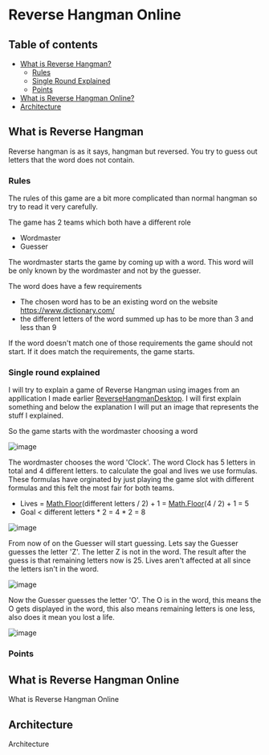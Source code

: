 # Reverse Hangman Online

## Table of contents
   - [What is Reverse Hangman?](#what-is-reverse-hangman) <!-- probleem opstelling -->
     - [Rules](#rules)
     - [Single Round Explained](#single-round-explained)
     - [Points](#points)
   - [What is Reverse Hangman Online?](#what-is-reverse-hangman-online)
   - [Architecture](#architecture)

## What is Reverse Hangman
Reverse hangman is as it says, hangman but reversed. You try to guess out letters that the word does not contain. 

### Rules
The rules of this game are a bit more complicated than normal hangman so try to read it very carefully.

The game has 2 teams which both have a different role
- Wordmaster
- Guesser

The wordmaster starts the game by coming up with a word. This word will be only known by the wordmaster and not by the guesser. 

The word does have a few requirements
- The chosen word has to be an existing word on the website https://www.dictionary.com/
- the different letters of the word summed up has to be more than 3 and less than 9

If the word doesn't match one of those requirements the game should not start. If it does match the requirements, the game starts.

### Single round explained
I will try to explain a game of Reverse Hangman using images from an appllication I made earlier [ReverseHangmanDesktop](https://github.com/CrossyChainsaw/ReverseHangmanDesktop). I will first explain something and below the explanation I will put an image that represents the stuff I explained.

So the game starts with the wordmaster choosing a word

![image](https://user-images.githubusercontent.com/74303221/171599834-2db01975-7159-4286-a4b7-fc0ce9ff9243.png)

The wordmaster chooses the word 'Clock'. The word Clock has 5 letters in total and 4 different letters. to calculate the goal and lives we use formulas. These formulas have orginated by just playing the game slot with different formulas and this felt the most fair for both teams.
- Lives = [Math.Floor](https://docs.microsoft.com/en-us/dotnet/api/system.math.floor?view=net-6.0)(different letters / 2) + 1 = [Math.Floor](https://docs.microsoft.com/en-us/dotnet/api/system.math.floor?view=net-6.0)(4 / 2) + 1 = 5
- Goal < different letters * 2 = 4 * 2 = 8

![image](https://user-images.githubusercontent.com/74303221/171601772-d4875de7-607b-4bb5-89dd-2ddf02c61069.png)

From now of on the Guesser will start guessing. Lets say the Guesser guesses the letter 'Z'. The letter Z is not in the word. The result after the guess is that remaining letters now is 25. Lives aren't affected at all since the letters isn't in the word.

![image](https://user-images.githubusercontent.com/74303221/171605450-fb7dd974-2e2b-477c-91f7-69001719bbf4.png)

Now the Guesser guesses the letter 'O'. The O is in the word, this means the O gets displayed in the word, this also means remaining letters is one less, also does it mean you lost a life.

![image](https://user-images.githubusercontent.com/74303221/171604631-bed6db7b-0c0c-4069-b324-e0479f6cd470.png)




### Points

## What is Reverse Hangman Online
What is Reverse Hangman Online

## Architecture
Architecture

<!-- this is a comment -->
